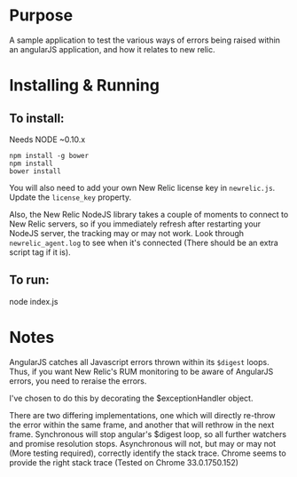 # Purpose #
A sample application to test the various ways of errors being raised within an angularJS application, and how it relates to new relic.

# Installing & Running #
## To install: ##
Needs NODE ~0.10.x
```
npm install -g bower
npm install
bower install
```
You will also need to add your own New Relic license key in `newrelic.js`. Update the `license_key` property.

Also, the New Relic NodeJS library takes a couple of moments to connect to New Relic servers, so if you immediately refresh after restarting your NodeJS server, the tracking may or may not work. Look through `newrelic_agent.log` to see when it's connected (There should be an extra script tag if it is).

## To run: ##
node index.js

# Notes #
AngularJS catches all Javascript errors thrown within its `$digest` loops. Thus, if you want New Relic's RUM monitoring to be aware of AngularJS errors, you need to reraise the errors.

I've chosen to do this by decorating the $exceptionHandler object.

There are two differing implementations, one which will directly re-throw the error within the same frame, and another that will rethrow in the next frame. Synchronous will stop angular's $digest loop, so all further watchers and promise resolution stops. Asynchronous will not, but may or may not (More testing required), correctly identify the stack trace. Chrome seems to provide the right stack trace (Tested on Chrome 33.0.1750.152)